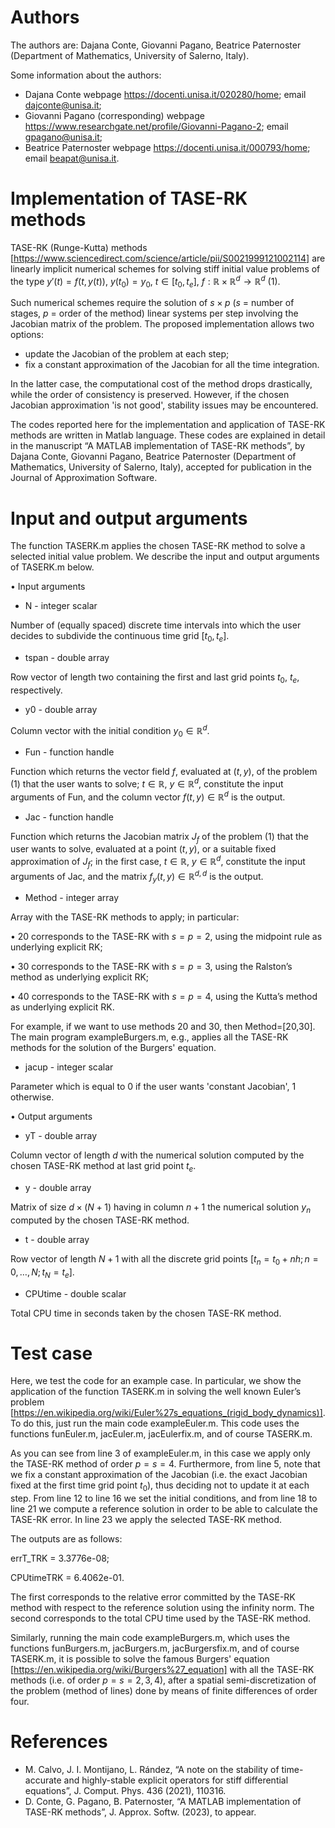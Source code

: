 # Authors
The authors are: Dajana Conte, Giovanni Pagano, Beatrice Paternoster (Department of Mathematics, University of Salerno, Italy).

Some information about the authors:
- Dajana Conte webpage https://docenti.unisa.it/020280/home; email dajconte@unisa.it;
- Giovanni Pagano (corresponding) webpage https://www.researchgate.net/profile/Giovanni-Pagano-2; email gpagano@unisa.it;
- Beatrice Paternoster webpage https://docenti.unisa.it/000793/home; email beapat@unisa.it.

# Implementation of TASE-RK methods  
TASE-RK (Runge-Kutta) methods [https://www.sciencedirect.com/science/article/pii/S0021999121002114] are linearly implicit numerical schemes for solving stiff initial value problems of the type $y'(t)=f(t,y(t))$,  $y(t_0)=y_0$, $t \in [t_0,t_e]$, $f:\mathbb{R}\times \mathbb{R}^d \rightarrow \mathbb{R}^d$ (1).

Such numerical schemes require the solution of $s \times p$ ($s$ = number of stages, $p$ = order of the method) linear systems per step involving the Jacobian matrix of the problem. The proposed implementation allows two options:
- update the Jacobian of the problem at each step;
- fix a constant approximation of the Jacobian for all the time integration.

In the latter case, the computational cost of the method drops drastically, while the order of consistency is preserved. However, if the chosen Jacobian approximation 'is not good', stability issues may be encountered.

The codes reported here for the implementation and application of TASE-RK methods are written in Matlab language. 
These codes are explained in detail in the manuscript “A MATLAB implementation of TASE-RK methods”, by Dajana Conte, Giovanni Pagano, Beatrice Paternoster (Department of Mathematics, University of Salerno, Italy), accepted for publication in the Journal of Approximation Software.

# Input and output arguments
The function TASERK.m applies the chosen TASE-RK method to solve a selected initial value problem. We describe the input and output arguments of TASERK.m below.

• Input arguments

- N - integer scalar

Number of (equally spaced) discrete time intervals into which the user decides to subdivide the continuous time grid $[t_0,t_e]$.

- tspan - double array

Row vector of length two containing the first and last grid points $t_0$, $t_e$, respectively.

- y0 - double array

Column vector with the initial condition $y_0 \in \mathbb{R}^d$.

- Fun - function handle

Function which returns the vector field $f$, evaluated at $(t,y)$, of the problem (1) that the user wants to solve; $t \in  \mathbb{R}$, $y \in  \mathbb{R}^d$, constitute the input arguments of Fun, and the column vector $f(t,y) \in  \mathbb{R}^d$ is the output.

- Jac - function handle

Function which returns the Jacobian matrix $J_f$ of the problem (1) that the user wants to solve, evaluated at a point $(t,y)$, or a suitable fixed approximation of $J_f$; in the first case, $t \in \mathbb{R}$, $y \in \mathbb{R}^d$, constitute the input arguments of Jac, and the matrix $f_y(t,y) \in \mathbb{R}^{d,d}$ is the output.

- Method - integer array

Array with the TASE-RK methods to apply; in particular:

• 20 corresponds to the TASE-RK with $s = p = 2$, using the midpoint rule as underlying explicit RK;

• 30 corresponds to the TASE-RK with $s = p = 3$, using the Ralston’s method as underlying explicit RK;

• 40 corresponds to the TASE-RK with $s = p = 4$, using the Kutta’s method as underlying explicit RK.

For example, if we want to use methods 20 and 30, then Method=[20,30]. The main program exampleBurgers.m, e.g., applies all the TASE-RK methods for the solution of the Burgers' equation.

- jacup - integer scalar
  
Parameter which is equal to 0 if the user wants 'constant Jacobian', 1 otherwise.

• Output arguments

- yT - double array

Column vector of length $d$ with the numerical solution computed by the chosen TASE-RK method at last grid point $t_e$.

- y - double array
  
Matrix of size $d \times (N +1)$ having in column $n+1$ the numerical solution $y_n$ computed by the chosen TASE-RK method.

- t - double array
  
Row vector of length $N+1$ with all the discrete grid points $[t_n =t_0+n h;n = 0,\dots,N;t_N =t_e]$.

- CPUtime - double scalar
  
Total CPU time in seconds taken by the chosen TASE-RK method.

# Test case
Here, we test the code for an example case. In particular, we show the application of the function TASERK.m in solving the well known Euler’s problem [https://en.wikipedia.org/wiki/Euler%27s_equations_(rigid_body_dynamics)]. To do this, just run the main code exampleEuler.m. This code uses the functions funEuler.m, jacEuler.m, jacEulerfix.m, and of course TASERK.m.

As you can see from line 3 of exampleEuler.m, in this case we apply only the TASE-RK method of order $p=s=4$. Furthermore, from line 5, note that we fix a constant approximation of the Jacobian (i.e. the exact Jacobian fixed at the first time grid point $t_0$), thus deciding not to update it at each step. From line 12 to line 16 we set the initial conditions, and from line 18 to line 21 we compute a reference solution in order to be able to calculate the TASE-RK error. In line 23 we apply the selected TASE-RK method.

The outputs are as follows:

errT_TRK =
   3.3776e-08;
   
CPUtimeTRK =
   6.4062e-01.

The first corresponds to the relative error committed by the TASE-RK method with respect to the reference solution using the infinity norm. The second corresponds to the total CPU time used by the TASE-RK method.

Similarly, running the main code exampleBurgers.m, which uses the functions funBurgers.m, jacBurgers.m, jacBurgersfix.m, and of course TASERK.m, it is possible to solve the famous Burgers' equation [https://en.wikipedia.org/wiki/Burgers%27_equation] with all the TASE-RK methods (i.e. of order $p=s=2,3,4$), after a spatial semi-discretization of the problem (method of lines) done by means of finite differences of order four.


# References
- M. Calvo, J. I. Montijano, L. Rández, “A note on the stability of time-accurate and highly-stable explicit operators for stiff differential equations”, J. Comput. Phys. 436 (2021), 110316.
- D. Conte, G. Pagano, B. Paternoster, “A MATLAB implementation of TASE-RK methods”, J. Approx. Softw. (2023), to appear.

